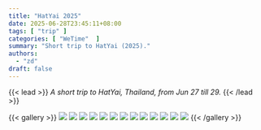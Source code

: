 ```yaml
---
title: "HatYai 2025"
date: 2025-06-28T23:45:11+08:00
tags: [ "trip" ]
categories: [ "WeTime"  ]
summary: "Short trip to HatYai (2025)."
authors:
  - "zd"
draft: false
---
```

{{< lead >}}
*A short trip to HatYai, Thailand, from Jun 27 till 29.*
{{< /lead >}}


{{< gallery >}}
  <img src="Hat_Yai_01.jpg" class="grid-w45" />
  <img src="Hat_Yai_04.jpg" class="grid-w30" />
  <img src="Hat_Yai_03.jpg" class="grid-w25" />
  <img src="Hat_Yai_02.jpg" class="grid-w55" />
  <img src="Hat_Yai_05.jpg" class="grid-w45" />
  <img src="Hat_Yai_06.jpg" class="grid-w55" />
  <img src="Hat_Yai_07.jpg" class="grid-w45" />
  <img src="Hat_Yai_08.jpg" class="grid-w55" />
  <img src="Hat_Yai_09.jpg" class="grid-w45" />
  <img src="Hat_Yai_11.jpg" class="grid-w55" />
  <img src="Hat_Yai_13.jpg" class="grid-w45" />
  <img src="Hat_Yai_10.jpg" class="grid-w45" />
  <img src="Hat_Yai_12.jpg" class="grid-w85" />
{{< /gallery >}}


